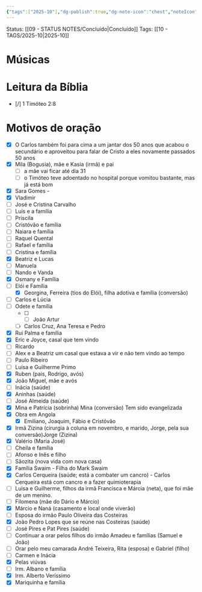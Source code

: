 ```yaml
---
{"tags":["2025-10"],"dg-publish":true,"dg-note-icon":"chest","noteIcon":"chest","permalink":"/06-daily-weekly-tasks/estudo-biblico-29-10-2025/","dgPassFrontmatter":true,"created":"2025-10-27T08:39:47.366+00:00","updated":"2025-10-30T09:20:44.720+00:00"}
---
```


Status: [[09 - STATUS NOTES/Concluído\|Concluído]]
Tags: [[10 - TAGS/2025-10\|2025-10]]
 
# Músicas


# Leitura da Bíblia 
- [/] 1 Timóteo 2:8

# Motivos de oração 

- [X] O Carlos também foi para cima a um jantar dos 50 anos que acabou o secundário e aproveitou para falar de Cristo a eles novamente passados 50 anos
- [X] Mila (Bogusia), mãe e Kasia (irmã) e pai
	- [ ] a mãe vai ficar até dia 31
	- [ ] o Timóteo teve adoentado no hospital porque vomitou bastante, mas já está bom
- [x] Sara Gomes - 
- [x] Vladimir
- [ ] José e Cristina Carvalho
- [ ] Luís e a família
- [ ] Priscila
- [ ] Cristóvão e família
- [ ] Naiara e família
- [ ] Raquel Quental
- [ ] Rafael e família
- [ ] Cristina e família
- [X] Beatriz e Lucas
- [ ] Manuela
- [ ] Nando e Vanda
- [x] Osmany e Família 
- [ ] Elói e Família
	- [x] Georgina, Ferreira (tios do Elói), filha adotiva e família (conversão)
- [ ] Carlos e Lúcia
- [ ] Odete e família
	- [ ] - [ ] João Artur 
	- [ ] Carlos Cruz, Ana Teresa e Pedro 
- [x] Rui Palma e família 
- [x] Eric e Joyce, casal que tem vindo
- [ ] Ricardo 
- [ ] Alex e a Beatriz um casal que estava a vir e não tem vindo ao tempo
- [ ] Paulo Ribeiro 
- [ ] Luísa e Guilherme Primo 
- [x] Ruben (pais, Rodrigo, avós)
- [X] João Miguel, mãe e avós
- [ ] Inácia (saúde) 
- [x] Aninhas (saúde) 
- [ ] José Almeida (saúde) 
- [x] Mina e Patrícia (sobrinha) Mina (conversão) Tem sido evangelizada 
- [x] Obra em Angola
	- [x] Emiliano, Joaquim, Fábio e Cristóvão
- [x] Irmã Zizina (cirurgia à coluna em novembro, e marido, Jorge, pela sua conversão)Jorge (Zizina) 
- [x] Valério (Maria José) 
- [ ] Cheila e família 
- [ ] Afonso e Inês e filho 
- [ ] Sãozita (nova vida com nova casa)
- [x] Família Swaim - Filha do Mark Swaim 
- [x] Carlos Cerqueira (saúde; está a combater um cancro) - Carlos Cerqueira está com cancro e a fazer quimioterapia 
- [ ] Luisa e Guilherme, filhos da irmã Francisca e Márcia (neta), que foi mãe de um menino. 
- [ ] Filomena (mãe do Dário e Márcio) 
- [x] Márcio e Naná (casamento e local onde viverão) 
- [ ] Esposa do irmão Paulo Oliveira das Costeiras 
- [x] João Pedro Lopes que se reúne nas Costeiras (saúde) 
- [ ] José Pires e Pat Pires (saúde) 
- [ ] Continuar a orar pelos filhos do irmão Amadeu e famílias (Samuel e João) 
- [ ] Orar pelo meu camarada André Teixeira, Rita (esposa) e Gabriel (filho)
- [ ] Carmen e Inácia 
- [x] Pelas viúvas
- [ ] Irm. Albano e família 
- [x] Irm. Alberto Veríssimo  
- [x] Mariquinha e família